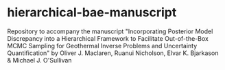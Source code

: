 # hierarchical-bae-manuscript
Repository to accompany the manuscript "Incorporating Posterior Model Discrepancy into a Hierarchical Framework to Facilitate Out-of-the-Box MCMC Sampling for Geothermal Inverse Problems and Uncertainty Quantification" by Oliver J. Maclaren, Ruanui Nicholson, Elvar K. Bjarkason &amp; Michael J. O'Sullivan
